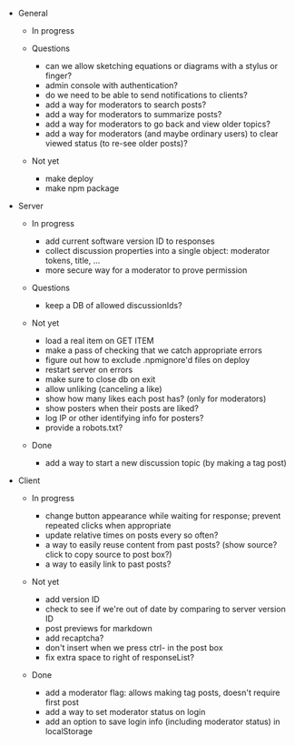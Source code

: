 - General

    - In progress

    - Questions
        - can we allow sketching equations or diagrams with a stylus or finger?
        - admin console with authentication?
        - do we need to be able to send notifications to clients?
        - add a way for moderators to search posts?
        - add a way for moderators to summarize posts?
        - add a way for moderators to go back and view older topics?
        - add a way for moderators (and maybe ordinary users) to clear viewed status (to re-see older posts)?
    
    - Not yet
        - make deploy
        - make npm package

- Server

    - In progress
        - add current software version ID to responses
        - collect discussion properties into a single object: moderator tokens, title, ...
        - more secure way for a moderator to prove permission

    - Questions
        - keep a DB of allowed discussionIds?

    - Not yet
        - load a real item on GET ITEM
        - make a pass of checking that we catch appropriate errors
        - figure out how to exclude .npmignore'd files on deploy
        - restart server on errors
        - make sure to close db on exit
        - allow unliking (canceling a like)
        - show how many likes each post has? (only for moderators)
        - show posters when their posts are liked?
        - log IP or other identifying info for posters?
        - provide a robots.txt?

    - Done
        - add a way to start a new discussion topic (by making a tag post)

- Client
    - In progress
        - change button appearance while waiting for response; prevent repeated clicks when appropriate
        - update relative times on posts every so often?
        - a way to easily reuse content from past posts? (show source? click to copy source to post box?)
        - a way to easily link to past posts?

    - Not yet
        - add version ID
        - check to see if we're out of date by comparing to server version ID
        - post previews for markdown
        - add recaptcha?
        - don't insert <CR> when we press ctrl-<CR> in the post box
        - fix extra space to right of responseList?

    - Done
        - add a moderator flag: allows making tag posts, doesn't require first post
        - add a way to set moderator status on login
        - add an option to save login info (including moderator status) in localStorage
